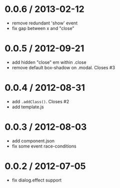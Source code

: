 
0.0.6 / 2013-02-12 
==================

  * remove redundant 'show' event
  * fix gap between x and "close"

0.0.5 / 2012-09-21 
==================

  * add hidden "close" em within .close
  * remove default box-shadow on .modal. Closes #3

0.0.4 / 2012-08-31 
==================

  * add `.addClass()`. Closes #2
  * add template.js

0.0.3 / 2012-08-03 
==================

  * add component.json
  * fix some event race-conditions

0.0.2 / 2012-07-05 
==================

  * fix dialog.effect support
